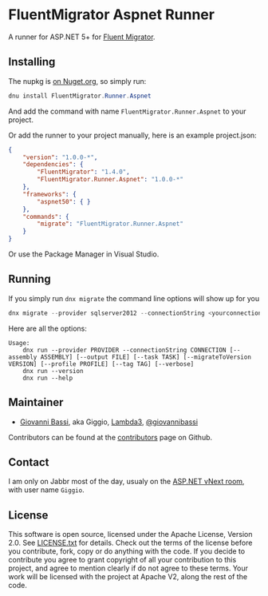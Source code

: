# FluentMigrator Aspnet Runner

A runner for ASP.NET 5+ for [Fluent Migrator](https://github.com/schambers/fluentmigrator/).

## Installing

The nupkg is [on Nuget.org](https://www.nuget.org/packages/FluentMigrator.Runner.Aspnet), so
simply run:

```powershell
dnu install FluentMigrator.Runner.Aspnet
```

And add the command with name `FluentMigrator.Runner.Aspnet` to your project.

Or add the runner to your project manually, here is an example project.json:

````json
{
    "version": "1.0.0-*",
    "dependencies": {
        "FluentMigrator": "1.4.0",
        "FluentMigrator.Runner.Aspnet": "1.0.0-*"
    },
    "frameworks": {
        "aspnet50": { }
    },
    "commands": {
        "migrate": "FluentMigrator.Runner.Aspnet"
    }
}
````

Or use the Package Manager in Visual Studio.

## Running

If you simply run `dnx migrate` the command line options will show up for you

````powershell
dnx migrate --provider sqlserver2012 --connectionString <yourconnectionstring>
````

Here are all the options:

````
Usage:
    dnx run --provider PROVIDER --connectionString CONNECTION [--assembly ASSEMBLY] [--output FILE] [--task TASK] [--migrateToVersion VERSION] [--profile PROFILE] [--tag TAG] [--verbose]
    dnx run --version
    dnx run --help
````

## Maintainer

* [Giovanni Bassi](http://blog.lambda3.com.br/L3/giovannibassi/), aka Giggio, [Lambda3](http://www.lambda3.com.br), [@giovannibassi](http://twitter.com/giovannibassi)

Contributors can be found at the [contributors](https://github.com/giggio/FluentMigrator.Runner.Aspnet/graphs/contributors) page on Github.

## Contact

I am only on Jabbr most of the day, usualy on the [ASP.NET vNext room](https://jabbr.net/#/rooms/AspNetvNext), with user name `Giggio`.

## License

This software is open source, licensed under the Apache License, Version 2.0.
See [LICENSE.txt](https://github.com/code-cracker/code-cracker/blob/master/LICENSE.txt) for details.
Check out the terms of the license before you contribute, fork, copy or do anything
with the code. If you decide to contribute you agree to grant copyright of all your contribution to this project, and agree to
mention clearly if do not agree to these terms. Your work will be licensed with the project at Apache V2, along the rest of the code.
